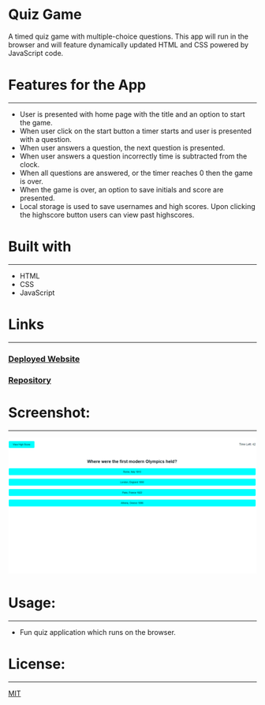 
# Quiz Game
A timed quiz game with multiple-choice questions. This app will run in the browser and will feature dynamically updated HTML and CSS powered by JavaScript code.

# Features for the App 
-----------------------------------------------------------------------  
-	User is presented with home page with the title and an option to start the game. 
-	When user click on the start button a timer starts and user is presented with a question.
-	When user answers a question, the next question is presented.
-	When user answers a question incorrectly time is subtracted from the clock.
-	When all questions are answered, or the timer reaches 0 then the game is over.
-	When the game is over, an option to save initials and score are presented.
-	Local storage is used to save usernames and high scores. Upon clicking the highscore button users can view past highscores.


# Built with
-----------------------------------------------------------------------
- HTML  
- CSS 
- JavaScript

# Links
-----------------------------------------------------------------------
### [ Deployed Website](https://micky-ad.github.io/Quiz_Game/)
### [Repository](https://github.com/Micky-Ad/Quiz_Game)


# Screenshot:
----------------------------------------------------------------------

 ![alt text](assets/Images/Screenshot-1.PNG)

# Usage:
----------------------------------------------------------------------
-	Fun quiz application which runs on the browser.


# License:
-----------------------------------------------------------------------
[MIT](https://choosealicense.com/licenses/mit/)

